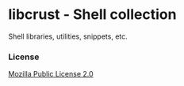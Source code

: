 # libcrust - Shell collection

Shell libraries, utilities, snippets, etc.

### License
[Mozilla Public License 2.0](https://spdx.org/licenses/MPL-2.0.html)
